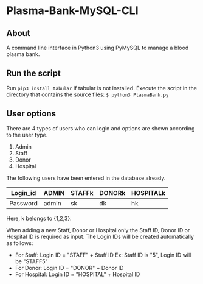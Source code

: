 # Plasma-Bank-MySQL-CLI

## About
 A command line interface in Python3 using PyMySQL to manage a blood plasma bank.


## Run the script

Run `pip3 install tabular` if tabular is not installed.
Execute the script in the directory that contains the source files:
    ```
    $ python3 PlasmaBank.py
    ```

## User options

There are 4 types of users who can login and options are shown according to the user type.
1. Admin
2. Staff
3. Donor
4. Hospital

The following users have been entered in the database already.

Login_id | ADMIN | STAFFk | DONORk | HOSPITALk
--- | --- | --- | --- |--- 
Password | admin | sk | dk | hk 

Here, k belongs to {1,2,3}.

When adding a new Staff, Donor or Hospital only the Staff ID, Donor ID or Hospital ID is required as input. The Login IDs will be created automatically as follows:
- For Staff:
		Login ID = "STAFF" + Staff ID
		Ex: Staff ID is "5", Login ID will be "STAFF5"
- For Donor:
		Login ID = "DONOR" + Donor ID
- For Hospital:
		Login ID = "HOSPITAL" + Hospital ID

